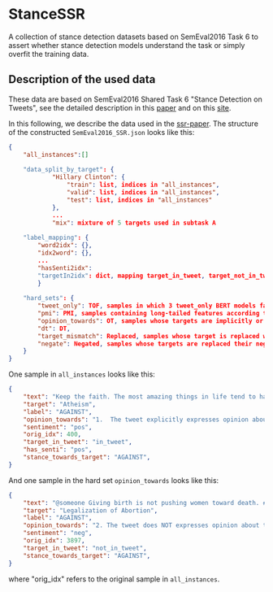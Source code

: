 # StanceSSR
A collection of stance detection datasets based on SemEval2016 Task 6 to assert whether stance detection models understand the task or simply overfit the training data.



## Description of the used data


These data are based on SemEval2016 Shared Task 6 "Stance Detection on Tweets", see the detailed description in this [paper](http://aclweb.org/anthology/S16-1003) and on this [site](https://alt.qcri.org/semeval2016/task6/).

In this following, we describe the data used in the [ssr-paper](https://aclanthology.org/2022.coling-1.596/). The structure of the constructed `SemEval2016_SSR.json` looks like this:
```json
{
    "all_instances":[] 
    
    "data_split_by_target": {
            "Hillary Clinton": {
                "train": list, indices in "all_instances",
                "valid": list, indices in "all_instances",
                "test": list, indices in "all_instances"
            },
            ...
            "mix": mixture of 5 targets used in subtask A
    
    "label_mapping": {
        "word2idx": {}, 
        "idx2word": {},
        ...
        "hasSenti2idx":  
        "targetIn2idx": dict, mapping target_in_tweet, target_not_in_tweet into indices
        }
    
    "hard_sets": {
        "tweet_only": TOF, samples in which 3 tweet_only BERT models failed
        "pmi": PMI, samples containing long-tailed features according to PMI scores
        "opinion_towards": OT, samples whose targets are implicitly or indirectly mentioned
        "dt": DT, 
        "target_mismatch": Replaced, samples whose target is replaced with another target that does not appear in the tweet
        "negate": Negated, samples whose targets are replaced their negated counterpart
    }
} 
```

One sample in `all_instances` looks like this:
```json
{
    "text": "Keep the faith. The most amazing things in life tend to happen right at the moment you're about to give up hope. #SemST", 
    "target": "Atheism", 
    "label": "AGAINST", 
    "opinion_towards": "1.  The tweet explicitly expresses opinion about the target, a part of the target, or an aspect of the target.", 
    "sentiment": "pos", 
    "orig_idx": 400,
    "target_in_tweet": "in_tweet", 
    "has_senti": "pos", 
    "stance_towards_target": "AGAINST",
}
```

And one sample in the hard set `opinion_towards` looks like this:
```json
{
    "text": "@someone Giving birth is not pushing women toward death. #SemST", 
    "target": "Legalization of Abortion", 
    "label": "AGAINST", 
    "opinion_towards": "2. The tweet does NOT expresses opinion about the target but it HAS opinion about something or someone other than the target.", 
    "sentiment": "neg", 
    "orig_idx": 3897, 
    "target_in_tweet": "not_in_tweet", 
    "stance_towards_target": "AGAINST",
}
```
where "orig_idx" refers to the original sample in `all_instances`.



